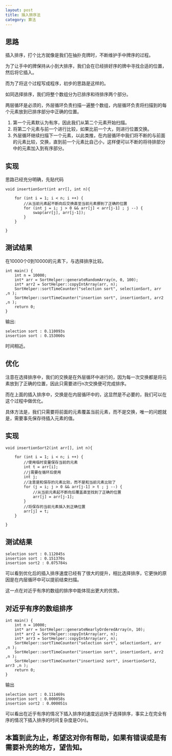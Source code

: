 ```yaml
---
layout: post
title: 插入排序法
category: 算法
---
```

## 思路

插入排序，打个比方就像是我们在抽扑克牌时，不断维护手中牌序的过程。

为了让手中的牌保持从小到大排序，我们会在已经排好序的牌中寻找合适的位置，然后将它插入。

而为了将这个过程写成程序，初步的思路是这样的。

如同选择排序，我们将整个数组分为已排序和待排序两个部分。

两层循环是必须的，外层循环负责扫描一遍整个数组，内层循环负责将扫描到的每个元素放到已排序部分中正确的位置。

1. 第一个元素默认为有序，因此我们从第二个元素开始扫描。
2. 将第二个元素与前一个进行比较，如果比前一个大，则进行位置交换。
3. 外层循环继续扫描下一个元素，以此类推，在内层循环中我们将不断的与前面的元素比较，交换，直到前一个元素比自己小，这样便可以不断的将待排部分中的元素加入到有序部分。

## 实现

思路已经充分明确，先贴代码

```
void insertionSort(int arr[], int n){

    for (int i = 1; i < n; i ++) {
        //从当前元素起不断向后交换直至当前元素挪到了正确的位置
        for (int j = i; j > 0 && arr[j] < arr[j-1] ; j --) {
            swap(arr[j], arr[j-1]);
        }
    }

}
```

## 测试结果

在10000个0到10000的元素下，与选择排序比较。

```
int main() {
    int n = 10000;
    int* arr = SortHelper::generateRandomArray(n, 0, 100);
    int* arr2 = SortHelper::copyIntArray(arr, n);
    SortHelper::sortTimeCounter("selection sort", selectionSort, arr ,n );
    SortHelper::sortTimeCounter("insertion sort", insertionSort, arr2 ,n );
    return 0;
}
```

输出:

```
selection sort : 0.110093s
insertion sort : 0.153060s
```

时间相近。

## 优化

注意在选择排序中，我们的交换是在外层循环中进行的，因为每一次交换都是将元素放到了正确的位置，因此只需要进行n次交换便可完成排序。

而在上面的插入排序中，交换是在内层循环中的，这显然是不必要的，我们可以在这个过程中做优化。

具体方法是，我们只需要将前面的元素覆盖当前元素，而不是交换，唯一的问题就是，需要事先保存待插入元素的值。

## 实现

```
void insertionSort2(int arr[], int n){

    for (int i = 1; i < n; i ++) {
        //使用临时变量保存当前的元素
        int t = arr[i];
        //j需要在循环后使用
        int j;
        //注意是和保存的元素比较，而不是和当前元素比较了
        for (j = i; j > 0 && arr[j-1] > t ; j --) {
            //从当前元素起不断向后覆盖直至找到了正确的位置
            arr[j] = arr[j-1];
        }
        //将保存的当前元素插入到正确位置
        arr[j] = t;
    }

}
```

## 测试结果

```
selection sort : 0.112045s
insertion sort : 0.151370s
insertion sort2 : 0.075784s
```

可以看到优化后的插入排序速度已经有了很大的提升，相比选择排序，它更快的原因是在内层循环中可以提前结束扫描。

这一点在对近乎有序的数组的排序中能体现出更大的优势。

## 对近乎有序的数组排序

```
int main() {
    int n = 10000;
    int* arr = SortHelper::generateNearlyOrderedArray(n, 10);
    int* arr2 = SortHelper::copyIntArray(arr, n);
    int* arr3 = SortHelper::copyIntArray(arr, n);
    SortHelper::sortTimeCounter("selection sort", selectionSort, arr ,n );
    SortHelper::sortTimeCounter("insertion sort", insertionSort, arr2 ,n );
    SortHelper::sortTimeCounter("insertion2 sort", insertionSort2, arr3 ,n );
    return 0;
}
```

输出

```
selection sort : 0.111469s
insertion sort : 0.000058s
insertion sort2 : 0.000051s
```

可以看出在近乎有序的情况下插入排序的速度远远快于选择排序，事实上在完全有序的情况下插入排序的时间复杂度是O(n)。

## 本篇到此为止，希望这对你有帮助，如果有错误或是有需要补充的地方，望告知。




